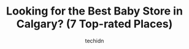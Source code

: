 ---
layout: ampstory
image: https://i0.wp.com/www.auto.or.id/wp-content/uploads/2023/06/growing-co-kids-eco-boutique-south-0-calgary-1686322625.png?resize=640,853
author: techidn
featured: false
description: Calgary, Alberta, Canada is a haven for Baby Store enthusiasts, boasting an impressive array of 7 top-notch establishments. Whether youre a seasoned connoisseur or simply curious to explore
title: Looking for the Best Baby Store in Calgary? (7 Top-rated Places)
cover:
   title: Looking for the Best Baby Store in Calgary? (7 Top-rated Places)
   subtitle: AUTO.OR.ID
   background: https://www.auto.or.id/wp-content/uploads/2023/06/growing-co-kids-eco-boutique-south-0-calgary-1686322625.png

pages: 
 - layout: thirds
   top: <h1>#1 Once Upon A Child Macleod</h1>
   bottom: "<p>Disappointing. Ive been to the varsity store many times, and had a great experience, and assumed it would be similar here.I brought a bag to consign, and when they ask</p>"
   background: https://www.auto.or.id/wp-content/uploads/2023/06/growing-co-kids-eco-boutique-south-1-calgary-1686322627.jpeg
   backgroundblur: true
 - layout: thirds
   top: <h1>#2 West Coast Kids</h1>
   bottom: "<p>11610 Sarcee Trail NW, Calgary, AB T3R 0A1, Canada</p>"
   background: https://www.auto.or.id/wp-content/uploads/2023/06/growing-co-kids-eco-boutique-south-2-calgary-1686322627.jpeg
   cta:
      link: https://www.auto.or.id/looking-for-the-best-baby-store-in-calgary-7-top-rated-places/
      text: Looking for the Best Baby Store in Calgary? (7 Top-rated Places)
 - layout: thirds
   top: <h1>#3 Once Upon A Child</h1>
   bottom: "<p>4625 Varsity Dr NW #204, Calgary, AB T3A 0Z9, Canada</p>"
   background: https://images.unsplash.com/photo-1602343231320-87c11b1adcda?ixlib=rb-4.0.3&ixid=MnwxMjA3fDB8MHxwaG90by1wYWdlfHx8fGVufDB8fHx8&auto=format&fit=crop&w=640&h=853&q=80
   cta:
      link: https://www.auto.or.id/looking-for-the-best-baby-store-in-calgary-7-top-rated-places/
      text: Looking for the Best Baby Store in Calgary? (7 Top-rated Places)
 - layout: thirds
   top: <h1>#4 The Childrens Place</h1>
   bottom: "<p>2525 36 St NE, Calgary, AB T1Y 5T4, Canada</p>"
   background: https://images.unsplash.com/photo-1629935643068-f5b616b00655?ixlib=rb-4.0.3&ixid=MnwxMjA3fDB8MHxwaG90by1wYWdlfHx8fGVufDB8fHx8&auto=format&fit=crop&w=640&h=853&q=80
   cta:
      link: https://www.auto.or.id/looking-for-the-best-baby-store-in-calgary-7-top-rated-places/
      text: Looking for the Best Baby Store in Calgary? (7 Top-rated Places)
 - layout: thirds
   top: <h1>#5 Carters - OshKosh Bgosh</h1>
   bottom: "<p>2525 36 St NE, Calgary, AB T1Y 5T4, Canada</p>"
   background: https://images.unsplash.com/photo-1639928848401-41650dc7238e?ixlib=rb-4.0.3&ixid=MnwxMjA3fDB8MHxwaG90by1wYWdlfHx8fGVufDB8fHx8&auto=format&fit=crop&w=640&h=853&q=80
   cta:
      link: https://www.auto.or.id/looking-for-the-best-baby-store-in-calgary-7-top-rated-places/
      text: Looking for the Best Baby Store in Calgary? (7 Top-rated Places)
 - layout: thirds
   top: <h1>#6 Baby & Me Maternity</h1>
   bottom: "<p>4625 Varsity Dr NW #207, Calgary, AB T3A 0X9, Canada</p>"
   background: https://images.unsplash.com/photo-1623261788328-cf730e9f2667?ixlib=rb-4.0.3&ixid=MnwxMjA3fDB8MHxwaG90by1wYWdlfHx8fGVufDB8fHx8&auto=format&fit=crop&w=640&h=853&q=80
   cta:
      link: https://www.auto.or.id/looking-for-the-best-baby-store-in-calgary-7-top-rated-places/
      text: Looking for the Best Baby Store in Calgary? (7 Top-rated Places)
 - layout: thirds
   top: <h1>#7 BabiesRUs</h1>
   bottom: "<p>261055 Crossiron Blvd Unit 4, Calgary, AB T4A 0G3, Canada</p>"
   background: https://images.unsplash.com/photo-1583169215889-68d12eea7c1e?ixlib=rb-4.0.3&ixid=MnwxMjA3fDB8MHxwaG90by1wYWdlfHx8fGVufDB8fHx8&auto=format&fit=crop&w=640&h=853&q=80
   cta:
      link: https://www.auto.or.id/looking-for-the-best-baby-store-in-calgary-7-top-rated-places/
      text: Looking for the Best Baby Store in Calgary? (7 Top-rated Places)
 - layout: thirds
   middle: Continue reading...
   background: https://images.unsplash.com/photo-1492144534655-ae79c964c9d7?ixlib=rb-4.0.3&ixid=MnwxMjA3fDB8MHxwaG90by1wYWdlfHx8fGVufDB8fHx8&auto=format&fit=crop&w=640&h=853&q=80
   cta:
      link: https://www.auto.or.id/looking-for-the-best-baby-store-in-calgary-7-top-rated-places/
      text: Looking for the Best Baby Store in Calgary? (7 Top-rated Places)

---